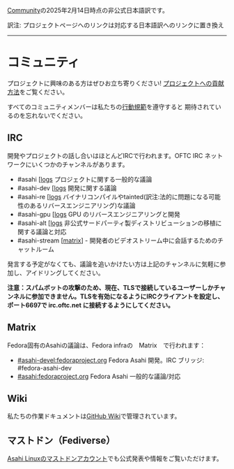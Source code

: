[Community](https://asahilinux.org/community)の2025年2月14日時点の非公式日本語訳です。

訳注: プロジェクトページへのリンクは対応する日本語訳へのリンクに置き換え
 
---
# コミュニティ

プロジェクトに興味のある方はぜひお立ち寄りください! [プロジェクトへの貢献方法](https://github.com/asfdrwe/asahi-linux-translations/blob/main/contribute.md)をご覧ください。

すべてのコミュニティメンバーは私たちの[行動規範](https://github.com/asfdrwe/asahi-linux-translations/blob/main/code-of-conduct.md)を遵守すると
期待されているのを忘れないでください。

## IRC
開発やプロジェクトの話し合いはほとんどIRCで行われます。OFTC IRC ネットワークにいくつかのチャンネルがあります。

- #asahi \[[logs](https://oftc.irclog.whitequark.org/asahi) プロジェクトに関する一般的な議論
- #asahi-dev \[[logs](https://oftc.irclog.whitequark.org/asahi-dev) 開発に関する議論
- #asahi-re \[[logs](https://oftc.irclog.whitequark.org/asahi-re) バイナリコンパイルやtainted(訳注:法的に問題になる可能性のあるリバースエンジニアリング)な議論
- #asahi-gpu \[[logs](https://oftc.irclog.whitequark.org/asahi-gpu) GPU のリバースエンジニアリングと開発
- #asahi-alt \[[logs](https://oftc.irclog.whitequark.org/asahi-alt) 非公式サードパーティ製ディストリビューションの移植に関する議論と対応
- #asahi-stream \[[matrix](https://matrix.to/#/#_oftc_#asahi-stream:matrix.org)\] - 開発者のビデオストリーム中に会話するためのチャットルーム

発言する予定がなくても、議論を追いかけたい方は上記のチャンネルに気軽に参加し、アイドリングしてください。


**注意：スパムボットの攻撃のため、現在、TLSで接続しているユーザーしかチャンネルに参加できません。TLSを有効になるようにIRCクライアントを設定し、
ポート6697で irc.oftc.net に接続するようにしてください。**

## Matrix

Fedora固有のAsahiの議論は、Fedora infraの　Matrix　で行われます：
- [#asahi-devel:fedoraproject.org](https://matrix.to/#/#asahi-devel:fedoraproject.org) Fedora Asahi 開発。IRC ブリッジ: #fedora-asahi-dev
- [#asahi:fedoraproject.org](https://matrix.to/#/#asahi:fedoraproject.org) Fedora Asahi 一般的な議論/対応

## Wiki

私たちの作業ドキュメントは[GitHub Wiki](https://github.com/asfdrwe/asahi-linux-translations/wiki)で管理されています。

## マストドン（Fediverse）
[Asahi Linuxのマストドンアカウント](https://social.treehouse.systems/@AsahiLinux)でも公式発表や情報をご覧いただけます。
